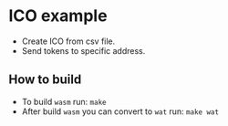 # ICO example

* Create ICO from csv file.
* Send tokens to specific address.

## How to build
* To build `wasm` run: `make`
* After build `wasm` you can convert to `wat` run: `make wat`
